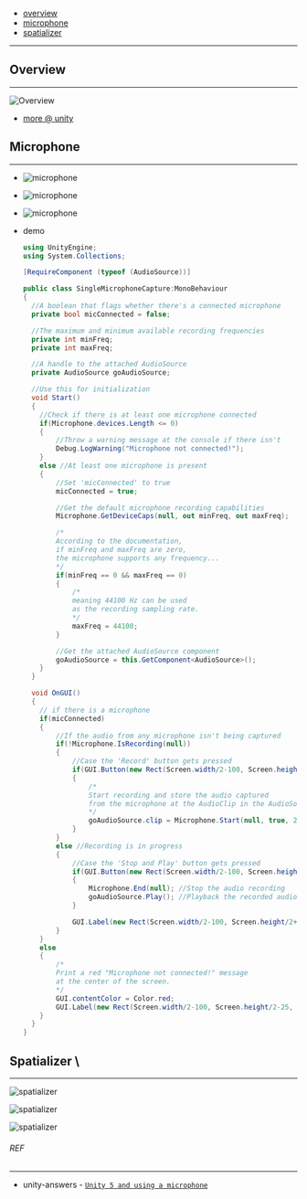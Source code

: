 * [overview](#overview)
* [microphone](#microphone)
* [spatializer](#spatializer)

---

## Overview <a name="overview"></a>

---

![Overview](_asset/img/4.png)

* [more @ unity](https://unity3d.com/learn/tutorials/s/audio)

## Microphone <a name="microphone"></a>

---

* ![microphone](_asset/img/6.png)

* ![microphone](_asset/img/5.png)

* ![microphone](_asset/img/7.png)

* demo

  ```c#
  using UnityEngine;  
  using System.Collections;  

  [RequireComponent (typeof (AudioSource))]  

  public class SingleMicrophoneCapture:MonoBehaviour
  {  
    //A boolean that flags whether there's a connected microphone  
    private bool micConnected = false;  

    //The maximum and minimum available recording frequencies  
    private int minFreq;  
    private int maxFreq;  

    //A handle to the attached AudioSource  
    private AudioSource goAudioSource;  

    //Use this for initialization  
    void Start()
    {  
      //Check if there is at least one microphone connected  
      if(Microphone.devices.Length <= 0)  
      {  
          //Throw a warning message at the console if there isn't  
          Debug.LogWarning("Microphone not connected!");  
      }  
      else //At least one microphone is present  
      {  
          //Set 'micConnected' to true  
          micConnected = true;  

          //Get the default microphone recording capabilities  
          Microphone.GetDeviceCaps(null, out minFreq, out maxFreq);  

          /*
          According to the documentation,
          if minFreq and maxFreq are zero,
          the microphone supports any frequency...
          */
          if(minFreq == 0 && maxFreq == 0)  
          {  
              /*
              meaning 44100 Hz can be used
              as the recording sampling rate.
              */  
              maxFreq = 44100;  
          }  

          //Get the attached AudioSource component  
          goAudioSource = this.GetComponent<AudioSource>();  
      }  
    }  

    void OnGUI()
    {  
      // if there is a microphone  
      if(micConnected)  
      {  
          //If the audio from any microphone isn't being captured  
          if(!Microphone.IsRecording(null))  
          {  
              //Case the 'Record' button gets pressed  
              if(GUI.Button(new Rect(Screen.width/2-100, Screen.height/2-25, 200, 50), "Record"))  
              {  
                  /*
                  Start recording and store the audio captured
                  from the microphone at the AudioClip in the AudioSource
                  */
                  goAudioSource.clip = Microphone.Start(null, true, 20, maxFreq);  
              }  
          }  
          else //Recording is in progress  
          {  
              //Case the 'Stop and Play' button gets pressed  
              if(GUI.Button(new Rect(Screen.width/2-100, Screen.height/2-25, 200, 50), "Stop and Play!"))  
              {  
                  Microphone.End(null); //Stop the audio recording  
                  goAudioSource.Play(); //Playback the recorded audio  
              }  

              GUI.Label(new Rect(Screen.width/2-100, Screen.height/2+25, 200, 50), "Recording in progress...");  
          }  
      }  
      else  
      {  
          /*
          Print a red "Microphone not connected!" message
          at the center of the screen.
          */
          GUI.contentColor = Color.red;  
          GUI.Label(new Rect(Screen.width/2-100, Screen.height/2-25, 200, 50), "Microphone not connected!");  
      }  
    }  
  }  
  ```

## Spatializer <a name="spatializer"></a>\

---

  ![spatializer](_asset/img/1.png)

  ![spatializer](_asset/img/2.png)
  
  ![spatializer](_asset/img/3.png)  
  
###### REF

---

* unity-answers - [`Unity 5 and using a microphone`](https://answers.unity.com/questions/1014691/unity-5-and-using-a-microphone.html)